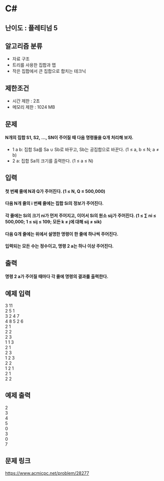# C#

## 난이도 : 플레티넘 5

## 알고리즘 분류
  - 자료 구조
  - 트리를 사용한 집합과 맵
  - 작은 집합에서 큰 집합으로 합치는 테크닉

## 제한조건
  - 시간 제한 : 2초
  - 메모리 제한 : 1024 MB

## 문제
#### N개의 집합 S1, S2, …, SN이 주어질 때 다음 명령들을 Q개 처리해 보자.
  - 1 a b: 집합 Sa를 Sa ∪ Sb로 바꾸고, Sb는 공집합으로 바꾼다. (1 ≤ a, b ≤ N; a ≠ b)
  - 2 a: 집합 Sa의 크기를 출력한다. (1 ≤ a ≤ N)

## 입력
#### 첫 번째 줄에 N과 Q가 주어진다. (1 ≤ N, Q ≤ 500,000)
#### 다음 N개 줄의 i 번째 줄에는 집합 Si의 정보가 주어진다.
#### 각 줄에는 Si의 크기 ni가 먼저 주어지고, 이어서 Si의 원소 sij가 주어진다. (1 ≤ ∑ ni ≤ 500,000; 1 ≤ sij ≤ 109; 모든 k ≠ j에 대해 sij ≠ sik)
#### 다음 Q개 줄에는 위에서 설명한 명령이 한 줄에 하나씩 주어진다.
#### 입력되는 모든 수는 정수이고, 명령 2 a는 하나 이상 주어진다.

## 출력
#### 명령 2 a가 주어질 때마다 각 줄에 명령의 결과를 출력한다.

## 예제 입력
3 11<br/>
2 5 1<br/>
3 2 4 7<br/>
4 8 5 2 6<br/>
2 1<br/>
2 2<br/>
2 3<br/>
1 1 3<br/>
2 1<br/>
2 3<br/>
1 2 3<br/>
2 2<br/>
1 2 1<br/>
2 1<br/>
2 2<br/>

## 예제 출력
2<br/>
3<br/>
4<br/>
5<br/>
0<br/>
3<br/>
0<br/>
7<br/>

## 문제 링크
https://www.acmicpc.net/problem/28277